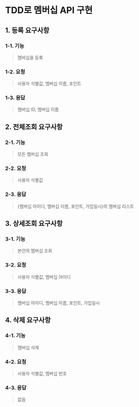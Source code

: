 # TDD로 멤버십 API 구현

## 1. 등록 요구사항

### 1-1. 기능
> 멤버십을 등록

### 1-2. 요청
> 사용자 식별값, 멤버십 이름, 포인트

### 1-3. 응답
> 멤버십 ID, 멤버십 이름

## 2. 전체조회 요구사항

### 2-1. 기능
> 모든 멤버십 조회

### 2-2. 요청
> 사용자 식별값

### 2-3. 응답
> {멤버십 아이디, 멤버십 이름, 포인트, 가입일시}의 멤버십 리스트

## 3. 상세조회 요구사항

### 3-1. 기능
> 본인의 멤버십 조회

### 3-2. 요청
> 사용자 식별값, 멤버십 아이디

### 3-3. 응답
> 멤버십 아이디, 멤버십 이름, 포인트, 가입일시

## 4. 삭제 요구사항

### 4-1. 기능
> 멤버십 삭제

### 4-2. 요청
> 사용자 식별값, 멤버십 번호

### 4-3. 응답
> 없음